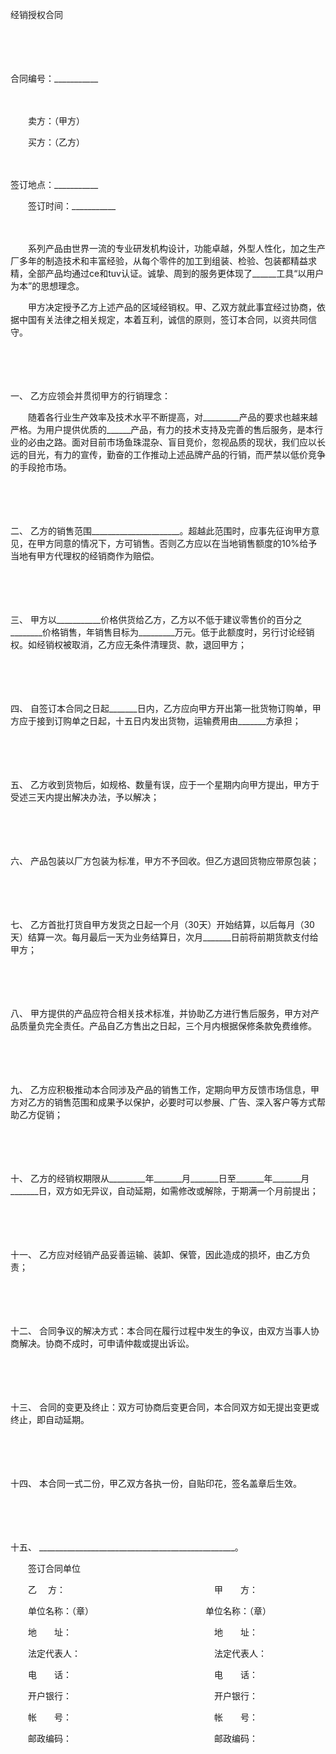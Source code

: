 



经销授权合同



 

　　

　　


 合同编号：___________
 
　　



　　卖方：（甲方）　　

　　买方：（乙方）

　　


 签订地点：___________
 
　　签订时间：___________

　　

　　系列产品由世界一流的专业研发机构设计，功能卓越，外型人性化，加之生产厂多年的制造技术和丰富经验，从每个零件的加工到组装、检验、包装都精益求精，全部产品均通过ce和tuv认证。诚挚、周到的服务更体现了______工具“以用户为本”的思想理念。

　　甲方决定授予乙方上述产品的区域经销权。甲、乙双方就此事宜经过协商，依据中国有关法律之相关规定，本着互利，诚信的原则，签订本合同，以资共同信守。

　　

　　

一、
乙方应领会并贯彻甲方的行销理念：

　　随着各行业生产效率及技术水平不断提高，对_________产品的要求也越来越严格。为用户提供优质的______产品，有力的技术支持及完善的售后服务，是本行业的必由之路。面对目前市场鱼珠混杂、盲目竞价，忽视品质的现状，我们应以长远的目光，有力的宣传，勤奋的工作推动上述品牌产品的行销，而严禁以低价竞争的手段抢市场。

　　

　　

二、
乙方的销售范围______________________。超越此范围时，应事先征询甲方意见，在甲方同意的情况下，方可销售。否则乙方应以在当地销售额度的10%给予当地有甲方代理权的经销商作为赔偿。

　　

　　

三、
甲方以___________价格供货给乙方，乙方以不低于建议零售价的百分之________价格销售，年销售目标为_________万元。低于此额度时，另行讨论经销权。如经销权被取消，乙方应无条件清理货、款，退回甲方；

　　

　　

四、
自签订本合同之日起_______日内，乙方应向甲方开出第一批货物订购单，甲方应于接到订购单之日起，十五日内发出货物，运输费用由_______方承担；

　　

　　

五、
乙方收到货物后，如规格、数量有误，应于一个星期内向甲方提出，甲方于受述三天内提出解决办法，予以解决；

　　

　　

六、
产品包装以厂方包装为标准，甲方不予回收。但乙方退回货物应带原包装；

　　

　　

七、
乙方首批打货自甲方发货之日起一个月（30天）开始结算，以后每月（30天）结算一次。每月最后一天为业务结算日，次月_______日前将前期货款支付给甲方；

　　

　　

八、
甲方提供的产品应符合相关技术标准，并协助乙方进行售后服务，甲方对产品质量负完全责任。产品自乙方售出之日起，三个月内根据保修条款免费维修。

　　

　　

九、
乙方应积极推动本合同涉及产品的销售工作，定期向甲方反馈市场信息，甲方对乙方的销售范围和成果予以保护，必要时可以参展、广告、深入客户等方式帮助乙方促销；

　　

　　

十、
乙方的经销权期限从_________年_______月_______日至_______年_______月_______日，双方如无异议，自动延期，如需修改或解除，于期满一个月前提出；

　　

　　

十一、
乙方应对经销产品妥善运输、装卸、保管，因此造成的损坏，由乙方负责；

　　

　　

十二、
合同争议的解决方式：本合同在履行过程中发生的争议，由双方当事人协商解决。协商不成时，可申请仲裁或提出诉讼。

　　

　　

十三、
合同的变更及终止：双方可协商后变更合同，本合同双方如无提出变更或终止，即自动延期。

　　

　　

十四、
本合同一式二份，甲乙双方各执一份，自贴印花，签名盖章后生效。

　　

　　

十五、
_________________________________________________。　　

　　签订合同单位

　　乙　 方：　　　　　　　　　　　　　　　　　甲　　方：

　　单位名称：（章）　　　　　　　　　　　　　 单位名称：（章）

　　地　　址：　　　　　　　　　　　　　　　　 地　　址：

　　法定代表人：　　　　　　　　　　　　　　　 法定代表人：

　　电　　话：　　　　　　　　　　　　　　　　 电　　话：

　　开户银行：　　　　　　　　　　　　　　　　 开户银行：

　　帐　　号：　　　　　　　　　　　　　　　　 帐　　号：

　　邮政编码：　　　　　　　　　　　　　　　　 邮政编码：